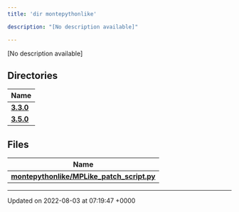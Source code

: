```yaml
---
title: 'dir montepythonlike'

description: "[No description available]"

---
```







[No description available]

## Directories

| Name           |
| -------------- |
| **[3.3.0](/documentation/code/gambit_2.2/files/dir_faa0f9f1a910b4e4bd430b9be8a31539/#dir-3.3.0)**  |
| **[3.5.0](/documentation/code/gambit_2.2/files/dir_677ded5cbb6afdddfdcfe2e08d019e9b/#dir-3.5.0)**  |

## Files

| Name           |
| -------------- |
| **[montepythonlike/MPLike_patch_script.py](/documentation/code/gambit_2.2/files/mplike__patch__script_8py/#file-mplike-patch-script.py)**  |






-------------------------------

Updated on 2022-08-03 at 07:19:47 +0000
